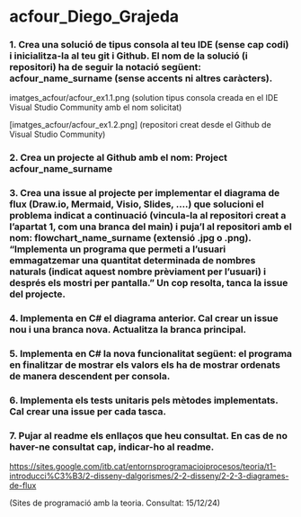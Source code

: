 # acfour_Diego_Grajeda


### 1. Crea una solució de tipus consola al teu IDE (sense cap codi) i inicialitza-la al teu git i Github. El nom de la solució (i repositori) ha de seguir la notació següent: acfour_name_surname (sense accents ni altres caràcters).
imatges_acfour/acfour_ex1.1.png
(solution tipus consola creada en el IDE Visual Studio Community amb el nom solicitat)

[imatges_acfour/acfour_ex1.2.png]
(repositori creat desde el Github de Visual Studio Community)


### 2. Crea un projecte al Github amb el nom: Project acfour_name_surname



### 3. Crea una issue al projecte per  implementar el diagrama de flux (Draw.io, Mermaid, Visio, Slides, ….) que solucioni el problema indicat a continuació (vincula-la al repositori creat a l’apartat 1, com una branca del main)  i puja’l al repositori amb el nom: flowchart_name_surname (extensió .jpg o .png). “Implementa un programa que permeti a l’usuari emmagatzemar una quantitat determinada de nombres naturals (indicat aquest nombre prèviament per l’usuari) i després els mostri per pantalla.” Un cop resolta, tanca la issue del projecte.



### 4. Implementa en C# el diagrama anterior. Cal crear un issue nou i una branca nova. Actualitza la branca principal.



### 5. Implementa en C# la nova funcionalitat següent: el programa en finalitzar de mostrar els valors els ha de mostrar ordenats de manera descendent per consola.



### 6. Implementa els tests unitaris pels mètodes implementats. Cal crear una issue per cada tasca.



### 7. Pujar al readme els enllaços que heu consultat. En cas de no haver-ne consultat cap, indicar-ho al readme.
https://sites.google.com/itb.cat/entornsprogramacioiprocesos/teoria/t1-introducci%C3%B3/2-disseny-dalgorismes/2-2-disseny/2-2-3-diagrames-de-flux

(Sites de programació amb la teoria. Consultat: 15/12/24)
